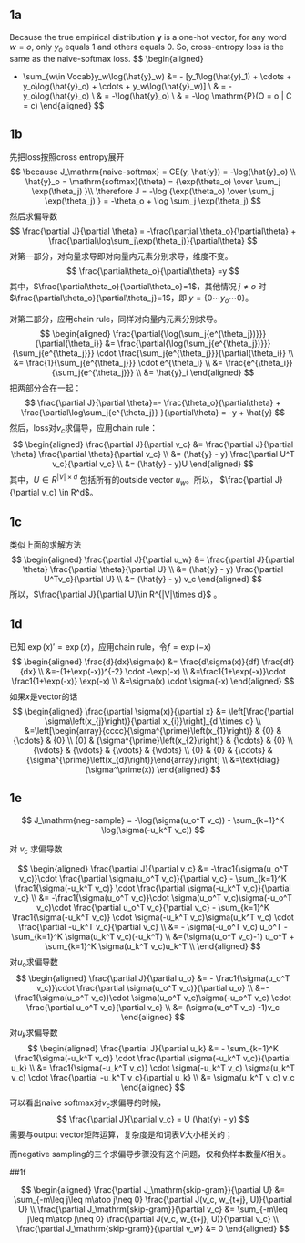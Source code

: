 ## 1a

Because the true empirical distribution $\boldsymbol{y}$ is a one-hot vector, for any word $w=o$, only $y_o$ equals $1$ and others equals $0$. So, cross-entropy loss is the same as the naive-softmax loss.
$$
\begin{aligned}
- \sum_{w\in Vocab}y_w\log(\hat{y}_w) &= - [y_1\log(\hat{y}_1) + \cdots + y_o\log(\hat{y}_o) + \cdots + y_w\log(\hat{y}_w)] \\
& = - y_o\log(\hat{y}_o) \\
& = -\log(\hat{y}_o) \\
& = -\log \mathrm{P}(O = o | C = c) 
\end{aligned}
$$

## 1b

先把loss按照cross entropy展开
$$
\because 
J_\mathrm{naive-softmax} = CE(y, \hat{y}) = -\log(\hat{y}_o) \\
\hat{y}_o = \mathrm{softmax}(\theta) = {\exp(\theta_o) \over \sum_j \exp(\theta_j) }\\
\therefore 
J = -\log  {\exp(\theta_o) \over \sum_j \exp(\theta_j) } = -\theta_o + \log \sum_j \exp(\theta_j)
$$
然后求偏导数
$$
\frac{\partial J}{\partial \theta} = -\frac{\partial \theta_o}{\partial\theta} + \frac{\partial\log\sum_j\exp(\theta_j)}{\partial\theta}
$$
对第一部分，对向量求导即对向量内元素分别求导，维度不变。
$$
\frac{\partial\theta_o}{\partial\theta} =y
$$
其中，$\frac{\partial\theta_o}{\partial\theta_o}=1$，其他情况 $j\neq o$ 时 $\frac{\partial\theta_o}{\partial\theta_j}=1$，即 $y=\{0 \cdots y_o \cdots 0\}$。

对第二部分，应用chain rule，同样对向量内元素分别求导。
$$
\begin{aligned}
\frac{\partial{\log(\sum_j{e^{\theta_j})}}}{\partial{\theta_i}}
    &= \frac{\partial{\log(\sum_j{e^{\theta_j})}}} {\sum_j{e^{\theta_j}}} \cdot \frac{\sum_j{e^{\theta_j}}}{\partial{\theta_i}}  \\
    &= \frac{1}{\sum_j{e^{\theta_j}}} \cdot e^{\theta_i}  \\
    &= \frac{e^{\theta_i}}{\sum_j{e^{\theta_j}}}  \\
    &= \hat{y}_i  
\end{aligned}
$$
把两部分合在一起：
$$
\frac{\partial J}{\partial \theta}=- \frac{\theta_o}{\partial\theta} + \frac{\partial\log\sum_j{e^{\theta_j}} }{\partial\theta} = -y + \hat{y}
$$
然后，loss对$v_c$求偏导，应用chain rule：
$$
\begin{aligned}
\frac{\partial J}{\partial v_c} &= \frac{\partial J}{\partial \theta} \frac{\partial \theta}{\partial v_c} \\
&= (\hat{y} - y) \frac{\partial U^T v_c}{\partial v_c} \\
&= (\hat{y} - y)U
\end{aligned}
$$
其中，$U\in R^{|V|\times d}$ 包括所有的outside vector $u_w$。所以， $\frac{\partial J}{\partial v_c} \in R^d$。

## 1c

类似上面的求解方法
$$
\begin{aligned} 
\frac{\partial J}{\partial u_w} &= \frac{\partial J}{\partial \theta} \frac{\partial \theta}{\partial U} \\
&= (\hat{y} - y) \frac{\partial U^Tv_c}{\partial U} \\
&= (\hat{y} - y) v_c
\end{aligned}
$$
所以，$\frac{\partial J}{\partial U}\in R^{|V|\times d}$ 。

## 1d

已知 $\exp(x)' = \exp(x)$，应用chain rule，令$f=\exp(-x)$
$$
\begin{aligned}
\frac{d}{dx}\sigma(x) &= \frac{d\sigma(x)}{df} \frac{df}{dx} \\
&=-(1+\exp(-x))^{-2} \cdot -\exp(-x) \\
&=\frac1{1+\exp(-x)}\cdot \frac1{1+\exp(-x)} \exp(-x) \\
&=\sigma(x) \cdot \sigma(-x)
\end{aligned}
$$
如果$x$是vector的话
$$
\begin{aligned}
\frac{\partial \sigma(x)}{\partial x}
&= \left[\frac{\partial \sigma\left(x_{j}\right)}{\partial x_{i}}\right]_{d \times d}
\\ &=\left[\begin{array}{cccc}{\sigma^{\prime}\left(x_{1}\right)} & {0} & {\cdots} & {0} \\ {0} & {\sigma^{\prime}\left(x_{2}\right)} & {\cdots} & {0} \\ {\vdots} & {\vdots} & {\vdots} & {\vdots} \\ {0} & {0} & {\cdots} & {\sigma^{\prime}\left(x_{d}\right)}\end{array}\right]
\\ &=\text{diag}(\sigma^\prime(x))
\end{aligned}
$$


## 1e

$$
J_\mathrm{neg-sample} = -\log(\sigma(u_o^T v_c)) - \sum_{k=1}^K \log(\sigma(-u_k^T v_c))
$$

对 $v_c$ 求偏导数


$$
\begin{aligned}
\frac{\partial J}{\partial v_c} &= -\frac1{\sigma(u_o^T v_c)}\cdot \frac{\partial \sigma(u_o^T v_c)}{\partial v_c} - \sum_{k=1}^K \frac1{\sigma(-u_k^T v_c)} \cdot \frac{\partial \sigma(-u_k^T v_c)}{\partial v_c} \\
&= -\frac1{\sigma(u_o^T v_c)}\cdot \sigma(u_o^T v_c)\sigma(-u_o^T v_c)\cdot \frac{\partial u_o^T v_c}{\partial v_c} - \sum_{k=1}^K \frac1{\sigma(-u_k^T v_c)} \cdot \sigma(-u_k^T v_c)\sigma(u_k^T v_c) \cdot \frac{\partial -u_k^T v_c}{\partial v_c} \\
&= - \sigma(-u_o^T v_c) u_o^T - \sum_{k=1}^K \sigma(u_k^T v_c)(-u_k^T) \\
&=(\sigma(u_o^T v_c)-1) u_o^T + \sum_{k=1}^K \sigma(u_k^T v_c)u_k^T \\
\end{aligned}
$$
对$u_o$求偏导数
$$
\begin{aligned}
\frac{\partial J}{\partial u_o} &= - \frac1{\sigma(u_o^T v_c)}\cdot \frac{\partial \sigma(u_o^T v_c)}{\partial u_o} \\
&=- \frac1{\sigma(u_o^T v_c)}\cdot \sigma(u_o^T v_c)\sigma(-u_o^T v_c) \cdot \frac{\partial u_o^T v_c}{\partial v_c} \\
&= (\sigma(u_o^T v_c) -1)v_c
\end{aligned}
$$
对$u_k$求偏导数
$$
\begin{aligned}
\frac{\partial J}{\partial u_k} &= - \sum_{k=1}^K \frac1{\sigma(-u_k^T v_c)} \cdot \frac{\partial \sigma(-u_k^T v_c)}{\partial u_k} \\
&= \frac1{\sigma(-u_k^T v_c)} \cdot \sigma(-u_k^T v_c) \sigma(u_k^T v_c) \cdot \frac{\partial -u_k^T v_c}{\partial u_k} \\
&= \sigma(u_k^T v_c) v_c
\end{aligned}
$$
可以看出naive softmax对$v_c$求偏导的时候，
$$
\frac{\partial J}{\partial v_c} = U (\hat{y} - y)
$$
需要与output vector矩阵运算，复杂度是和词表$V$大小相关的；

而negative sampling的三个求偏导步骤没有这个问题，仅和负样本数量$K$相关。

##1f

$$
\begin{aligned}
\frac{\partial J_\mathrm{skip-gram}}{\partial U} &= \sum_{-m\leq j\leq m\atop j\neq 0} \frac{\partial J(v_c, w_{t+j}, U)}{\partial U} \\
\frac{\partial J_\mathrm{skip-gram}}{\partial v_c} &= \sum_{-m\leq j\leq m\atop j\neq 0} \frac{\partial J(v_c, w_{t+j}, U)}{\partial v_c} \\
\frac{\partial J_\mathrm{skip-gram}}{\partial v_w} &= 0
\end{aligned}
$$

